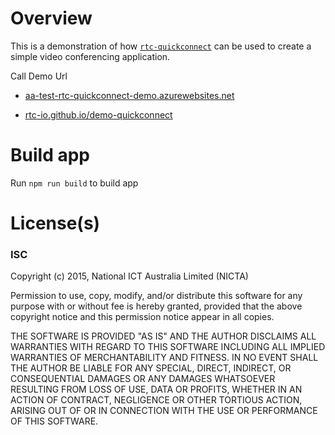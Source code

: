 # Overview

This is a demonstration of how
[`rtc-quickconnect`](https://github.com/rtc-io/rtc-quickconnect) can be used
to create a simple video conferencing application.


Call Demo Url

- [aa-test-rtc-quickconnect-demo.azurewebsites.net](https://aa-test-rtc-quickconnect-demo.azurewebsites.net)

- [rtc-io.github.io/demo-quickconnect](https://rtc-io.github.io/demo-quickconnect/)

# Build app

Run `npm run build` to build app


# License(s)

### ISC

Copyright (c) 2015, National ICT Australia Limited (NICTA)

Permission to use, copy, modify, and/or distribute this software for any
purpose with or without fee is hereby granted, provided that the above
copyright notice and this permission notice appear in all copies.

THE SOFTWARE IS PROVIDED "AS IS" AND THE AUTHOR DISCLAIMS ALL WARRANTIES WITH
REGARD TO THIS SOFTWARE INCLUDING ALL IMPLIED WARRANTIES OF MERCHANTABILITY
AND FITNESS. IN NO EVENT SHALL THE AUTHOR BE LIABLE FOR ANY SPECIAL, DIRECT,
INDIRECT, OR CONSEQUENTIAL DAMAGES OR ANY DAMAGES WHATSOEVER RESULTING FROM
LOSS OF USE, DATA OR PROFITS, WHETHER IN AN ACTION OF CONTRACT, NEGLIGENCE OR
OTHER TORTIOUS ACTION, ARISING OUT OF OR IN CONNECTION WITH THE USE OR
PERFORMANCE OF THIS SOFTWARE.
